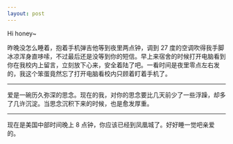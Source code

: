 ```yaml
---
layout: post
---
```


Hi honey~

昨晚没怎么睡着，抱着手机弹吉他等到夜里两点钟，调到 27 度的空调吹得我手脚冰凉浑身直哆嗦，不过最后还是没等到你的短信。早上来宿舍的时候打开电脑看到你在我校内上留言，立刻放下心来，安全着陆了吧。一看时间是夜里零点左右发的，我这个笨蛋竟然忘了打开电脑看校内只顾着盯着手机了。

---

爱是一碗历久弥深的思念。现在的我，对你的思念要比几天前少了一些浮躁，却多了几许沉淀。当思念沉积下来的时候，也是愈发厚重。

---

现在是美国中部时间晚上 8 点钟，你应该已经到凤凰城了。好好睡一觉吧亲爱的。
